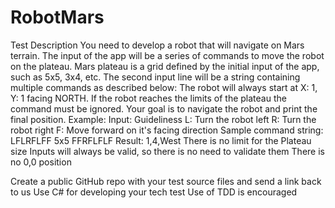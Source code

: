 # RobotMars

Test Description
You need to develop a robot that will navigate on Mars terrain.
The input of the app will be a series of commands to move the robot on the plateau. Mars plateau is a grid defined by the initial input of the app, such as 5x5, 3x4, etc.
The second input line will be a string containing multiple commands as described below:
The robot will always start at X: 1, Y: 1 facing NORTH. If the robot reaches the limits of the plateau the command must be ignored.
Your goal is to navigate the robot and print the final position.
Example:
Input:
Guideliness
L: Turn the robot left
R: Turn the robot right
F: Move forward on it's facing direction
Sample command string: LFLRFLFF
5x5
FFRFLFLF
Result:
1,4,West
There is no limit for the Plateau size
Inputs will always be valid, so there is no need to validate them
There is no 0,0 position


Create a public GitHub repo with your test source files and send a link back to us
Use C# for developing your tech test
Use of TDD is encouraged
 
